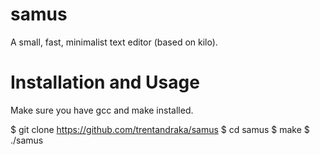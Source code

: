 # samus
A small, fast, minimalist text editor (based on kilo).

# Installation and Usage

Make sure you have gcc and make installed.

$ git clone https://github.com/trentandraka/samus
$ cd samus
$ make
$ ./samus <code>
